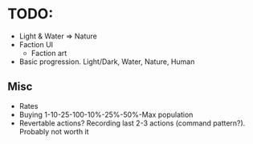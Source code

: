 # TODO:

* Light & Water => Nature
* Faction UI
  * Faction art
* Basic progression. Light/Dark, Water, Nature, Human

## Misc

* Rates
* Buying 1-10-25-100-10%-25%-50%-Max population
* Revertable actions? Recording last 2-3 actions (command pattern?). Probably not worth it
